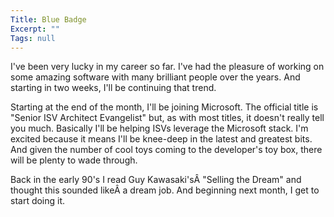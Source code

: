 ```yaml
---
Title: Blue Badge
Excerpt: ""
Tags: null
---
```

I've been very lucky in my career so far. I've had the pleasure of working on some amazing software with many brilliant people over the years. And starting in two weeks, I'll be continuing that trend.

Starting at the end of the month, I'll be joining Microsoft. The official title is "Senior ISV Architect Evangelist" but, as with most titles, it doesn't really tell you much. Basically I'll be helping ISVs leverage the Microsoft stack. I'm excited because it means I'll be knee-deep in the latest and greatest bits. And given the number of cool toys coming to the developer's toy box, there will be plenty to wade through.

Back in the early 90's I read Guy Kawasaki'sÂ "Selling the Dream" and thought this sounded likeÂ a dream job. And beginning next month, I get to start doing it.